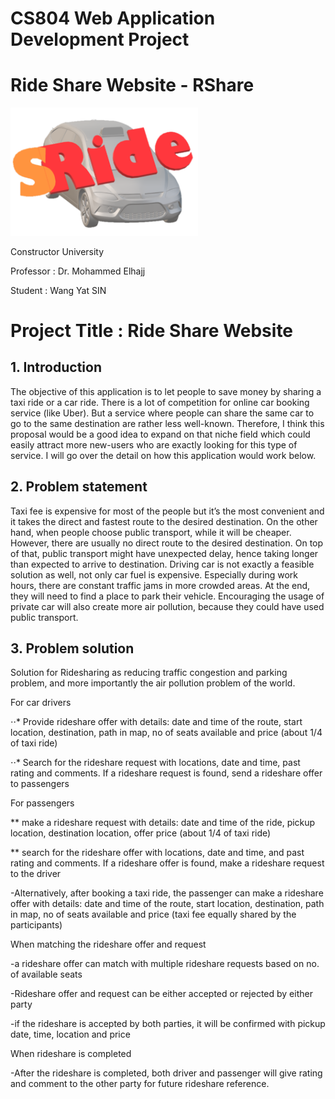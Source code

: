 # CS804 Web Application Development Project
# Ride Share Website - RShare 
<img src="https://github.com/wangyat15/RideShare/blob/c9d9061dd8352d291e153a6a7dfcfa10eec69a78/SRide%20Logo.png" width="300"/>

Constructor University

Professor : Dr. Mohammed Elhajj

Student   : Wang Yat SIN


# Project Title : Ride Share Website

## 1.	Introduction

The objective of this application is to let people to save money by sharing a taxi ride or a car ride. There is a lot of competition for online car booking service (like Uber). But a service where people can share the same car to go to the same destination are rather less well-known. Therefore, I think this proposal would be a good idea to expand on that niche field which could easily attract more new-users who are exactly looking for this type of service. I will go over the detail on how this application would work below.

## 2.	Problem statement

Taxi fee is expensive for most of the people but it’s the most convenient and it takes the direct and fastest route to the desired destination. On the other hand, when people choose public transport, while it will be cheaper. However, there are usually no direct route to the desired destination. On top of that, public transport might have unexpected delay, hence taking longer than expected to arrive to destination. Driving car is not exactly a feasible solution as well, not only car fuel is expensive. Especially during work hours, there are constant traffic jams in more crowded areas. At the end, they will need to find a place to park their vehicle. Encouraging the usage of private car will also create more air pollution, because they could have used public transport.

## 3.	Problem solution

Solution for Ridesharing as reducing traffic congestion and parking problem, and more importantly the air pollution problem of the world.

For car drivers

⋅⋅* Provide rideshare offer with details: date and time of the route, start location, destination, path in map, no of seats available and price (about 1/4 of taxi ride)

⋅⋅* Search for the rideshare request with locations, date and time, past rating and comments.  If a rideshare request is found, send a rideshare offer to passengers

For passengers 

** make a rideshare request with details: date and time of the ride, pickup location, destination location, offer price (about 1/4 of taxi ride)

** search for the rideshare offer with locations, date and time, and past rating and comments.  If a rideshare offer is found, make a rideshare request to the driver

-Alternatively, after booking a taxi ride, the passenger can make a rideshare offer with details: date and time of the route, start location, destination, path in map, no of seats available and price (taxi fee equally shared by the participants)

When matching the rideshare offer and request

-a rideshare offer can match with multiple rideshare requests based on no. of available seats

-Rideshare offer and request can be either accepted or rejected by either party 

-if the rideshare is accepted by both parties, it will be confirmed with pickup date, time, location and price

When rideshare is completed

-After the rideshare is completed, both driver and passenger will give rating and comment to the other party for future rideshare reference.

